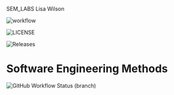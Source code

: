 SEM_LABS Lisa Wilson

![workflow](https://github.com/LisaW831/SEM_LABS/actions/workflows/main.yml/badge.svg)


![LICENSE](https://img.shields.io/github/license/LisaW831/sem.svg?style=flat-square)

![Releases](https://img.shields.io/github/release/LisaW831/sem/all.svg?style=flat-square)

# Software Engineering Methods
![GitHub Workflow Status (branch)](https://img.shields.io/github/workflow/status/LisaW831/SEM_LABS/workflows/mainyml/<branch>?style=flat-square)
